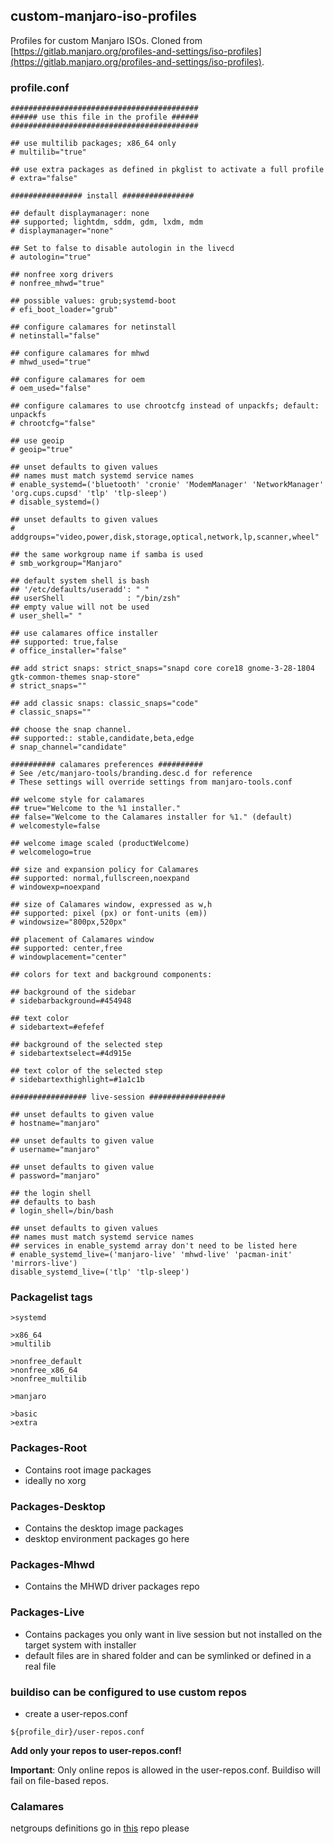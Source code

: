 ## custom-manjaro-iso-profiles

Profiles for custom Manjaro ISOs.
Cloned from [https://gitlab.manjaro.org/profiles-and-settings/iso-profiles](https://gitlab.manjaro.org/profiles-and-settings/iso-profiles).

### profile.conf

~~~
##########################################
###### use this file in the profile ######
##########################################

## use multilib packages; x86_64 only
# multilib="true"

## use extra packages as defined in pkglist to activate a full profile
# extra="false"

################ install ################

## default displaymanager: none
## supported; lightdm, sddm, gdm, lxdm, mdm
# displaymanager="none"

## Set to false to disable autologin in the livecd
# autologin="true"

## nonfree xorg drivers
# nonfree_mhwd="true"

## possible values: grub;systemd-boot
# efi_boot_loader="grub"

## configure calamares for netinstall
# netinstall="false"

## configure calamares for mhwd
# mhwd_used="true"

## configure calamares for oem
# oem_used="false"

## configure calamares to use chrootcfg instead of unpackfs; default: unpackfs
# chrootcfg="false"

## use geoip
# geoip="true"

## unset defaults to given values
## names must match systemd service names
# enable_systemd=('bluetooth' 'cronie' 'ModemManager' 'NetworkManager' 'org.cups.cupsd' 'tlp' 'tlp-sleep')
# disable_systemd=()

## unset defaults to given values
# addgroups="video,power,disk,storage,optical,network,lp,scanner,wheel"

## the same workgroup name if samba is used
# smb_workgroup="Manjaro"

## default system shell is bash
## '/etc/defaults/useradd': " "
## userShell              : "/bin/zsh"
## empty value will not be used
# user_shell=" "

## use calamares office installer
## supported: true,false
# office_installer="false"

## add strict snaps: strict_snaps="snapd core core18 gnome-3-28-1804 gtk-common-themes snap-store"
# strict_snaps=""

## add classic snaps: classic_snaps="code"
# classic_snaps=""

## choose the snap channel.
## supported:: stable,candidate,beta,edge
# snap_channel="candidate"

########## calamares preferences ##########
# See /etc/manjaro-tools/branding.desc.d for reference
# These settings will override settings from manjaro-tools.conf

## welcome style for calamares
## true="Welcome to the %1 installer."
## false="Welcome to the Calamares installer for %1." (default)
# welcomestyle=false

## welcome image scaled (productWelcome)
# welcomelogo=true

## size and expansion policy for Calamares
## supported: normal,fullscreen,noexpand
# windowexp=noexpand

## size of Calamares window, expressed as w,h
## supported: pixel (px) or font-units (em))
# windowsize="800px,520px"

## placement of Calamares window
## supported: center,free
# windowplacement="center"

## colors for text and background components:

## background of the sidebar
# sidebarbackground=#454948

## text color
# sidebartext=#efefef

## background of the selected step
# sidebartextselect=#4d915e

## text color of the selected step
# sidebartexthighlight=#1a1c1b

################# live-session #################

## unset defaults to given value
# hostname="manjaro"

## unset defaults to given value
# username="manjaro"

## unset defaults to given value
# password="manjaro"

## the login shell
## defaults to bash
# login_shell=/bin/bash

## unset defaults to given values
## names must match systemd service names
## services in enable_systemd array don't need to be listed here
# enable_systemd_live=('manjaro-live' 'mhwd-live' 'pacman-init' 'mirrors-live')
disable_systemd_live=('tlp' 'tlp-sleep')

~~~

### Packagelist tags

~~~
>systemd

>x86_64
>multilib

>nonfree_default
>nonfree_x86_64
>nonfree_multilib

>manjaro

>basic
>extra
~~~

### Packages-Root

* Contains root image packages
* ideally no xorg

### Packages-Desktop

* Contains the desktop image packages
* desktop environment packages go here

### Packages-Mhwd

* Contains the MHWD driver packages repo

### Packages-Live

* Contains packages you only want in live session but not installed on the target system with installer
* default files are in shared folder and can be symlinked or defined in a real file

### buildiso can be configured to use custom repos

* create a user-repos.conf

~~~
${profile_dir}/user-repos.conf
~~~

**Add only your repos to user-repos.conf!**

**Important**: Only online repos is allowed in the user-repos.conf. Buildiso will fail on file-based repos.


### Calamares
netgroups definitions go in [this](https://github.com/manjaro/calamares-netgroups) repo please
